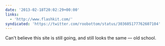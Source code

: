 ```yaml
---
date: '2013-02-18T20:02:29+00:00'
links:
  - 'http://www.flashkit.com/'
syndicated: 'https://twitter.com/roobottom/status/303605177762607104'
---
```

Can't believe this site is still going, and still looks the same — old school. 

